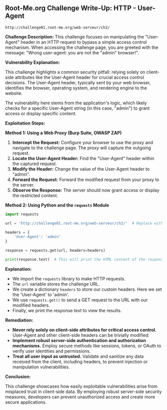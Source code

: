 ## Root-Me.org Challenge Write-Up: HTTP - User-Agent 
`http://challenge01.root-me.org/web-serveur/ch2/`

**Challenge Description:** This challenge focuses on manipulating the "User-Agent" header in an HTTP request to bypass a simple access control mechanism. When accessing the challenge page, you are greeted with the message: "Wrong user-agent: you are not the "admin" browser!".

**Vulnerability Explanation:**

This challenge highlights a common security pitfall: relying solely on client-side attributes like the User-Agent header for crucial access control decisions. The User-Agent header, typically sent by your web browser, identifies the browser, operating system, and rendering engine to the website.  

The vulnerability here stems from the application's logic, which likely checks for a specific User-Agent string (in this case, "admin") to grant access or display specific content.  

**Exploitation Steps:**

**Method 1: Using a Web Proxy (Burp Suite, OWASP ZAP)**

1. **Intercept the Request:** Configure your browser to use the proxy and navigate to the challenge page. The proxy will capture the outgoing request. 
2. **Locate the User-Agent Header:**  Find the "User-Agent" header within the captured request.
3. **Modify the Header:** Change the value of the User-Agent header to "admin".
4. **Forward the Request:** Forward the modified request from your proxy to the server. 
5. **Observe the Response:** The server should now grant access or display the restricted content.

**Method 2:  Using Python and the `requests` Module**

```python
import requests

url = 'http://challenge01.root-me.org/web-serveur/ch2/'  # Replace with the actual challenge URL

headers = {
    'User-Agent': 'admin' 
}

response = requests.get(url, headers=headers)

print(response.text)  # This will print the HTML content of the response
```
**Explanation:**

* We import the `requests` library to make HTTP requests.
* The `url` variable stores the challenge URL.
* We create a dictionary `headers` to store our custom headers. Here we set the 'User-Agent' to 'admin'.
* We use `requests.get()` to send a GET request to the URL with our modified headers.
* Finally, we print the response text to view the results. 

**Remediation:**

* **Never rely solely on client-side attributes for critical access control.** User-Agent and other client-side headers can be trivially modified.
* **Implement robust server-side authentication and authorization mechanisms.** Employ secure methods like sessions, tokens, or OAuth to verify user identities and permissions.
* **Treat all user input as untrusted.** Validate and sanitize any data received from the client, including headers, to prevent injection or manipulation vulnerabilities.

**Conclusion:**

This challenge showcases how easily exploitable vulnerabilities arise from misplaced trust in client-side data. By employing robust server-side security measures, developers can prevent unauthorized access and create more secure applications. 

